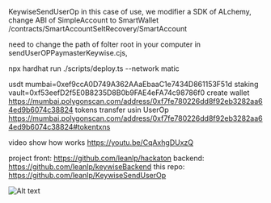 KeywiseSendUserOp
in this case of use, we modifier a SDK of ALchemy, change ABI of SimpleAccount to SmartWallet   /contracts/SmartAccountSeltRecovery/SmartAccount

need to change the path of folter root in your computer in sendUserOPPaymasterKeywise.cjs, 



npx hardhat run ./scripts/deploy.ts --network matic   


usdt mumbai=0xef9ccA0D749A362AAaEbaaC1e7434D861153F51d
staking vault=0xf53eefD2f5E0B8235D8B0b9FAE4eFA74c98786f0
create wallet https://mumbai.polygonscan.com/address/0xf7fe780226dd8f92eb3282aa64ed9b6074c38824
tokens transfer usin UserOp   https://mumbai.polygonscan.com/address/0xf7fe780226dd8f92eb3282aa64ed9b6074c38824#tokentxns


video show how works https://youtu.be/CqAxhgDUxzQ


project 
front: https://github.com/leanlp/hackaton
backend: https://github.com/leanlp/keywiseBackend
this repo: https://github.com/leanlp/KeywiseSendUserOp


![Alt text](image-1.png)